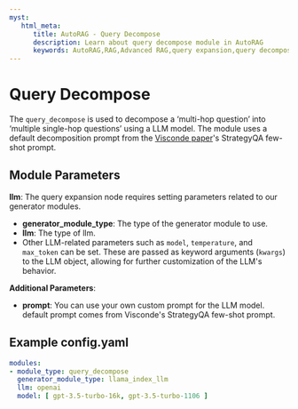 ```yaml
---
myst:
   html_meta:
      title: AutoRAG - Query Decompose
      description: Learn about query decompose module in AutoRAG 
      keywords: AutoRAG,RAG,Advanced RAG,query expansion,query decompose,visconde
---
```

# Query Decompose

The `query_decompose` is used to decompose a ‘multi-hop question’ into ‘multiple single-hop questions’ using a LLM model. The module uses a default decomposition prompt from the [Visconde paper](https://arxiv.org/pdf/2212.09656.pdf)'s StrategyQA few-shot prompt.

## **Module Parameters**

**llm**: The query expansion node requires setting parameters related to our generator modules.

- **generator_module_type**: The type of the generator module to use.
- **llm**: The type of llm.
- Other LLM-related parameters such as `model`, `temperature`, and `max_token` can be set. These are passed as keyword
  arguments (`kwargs`) to the LLM object, allowing for further customization of the LLM's behavior.

**Additional Parameters**:

- **prompt**: You can use your own custom prompt for the LLM model.
  default prompt comes from Visconde's StrategyQA few-shot prompt.

## **Example config.yaml**
```yaml
modules:
- module_type: query_decompose
  generator_module_type: llama_index_llm
  llm: openai
  model: [ gpt-3.5-turbo-16k, gpt-3.5-turbo-1106 ]
```
